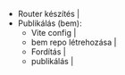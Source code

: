 - Router készítés        |
- Publikálás (bem):
  - Vite config          |
  - bem repo létrehozása |
  - Fordítás             |
  - publikálás           |